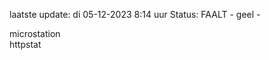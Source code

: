 laatste update: 
di 05-12-2023  8:14   uur 
Status: FAALT - geel - 
<div class="service Y">microstation</div><div class="service Y">httpstat</div>